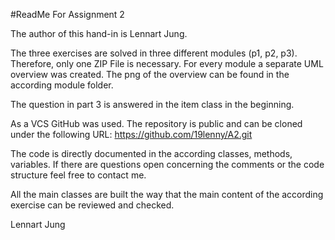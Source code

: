 #ReadMe For Assignment 2

The author of this hand-in is Lennart Jung.

The three exercises are solved in three different modules (p1, p2, p3).
Therefore, only one ZIP File is necessary.
For every module a separate UML overview was created.
The png of the overview can be found in the according module folder.

The question in part 3 is answered in the item class in the beginning.

As a VCS GitHub was used. The repository is public and can be cloned under the following URL:
https://github.com/19lenny/A2.git

The code is directly documented in the according classes, methods, variables.
If there are questions open concerning the comments or the code structure feel free to contact me.

All the main classes are built the way that the main content of the according exercise can be reviewed and checked.

Lennart Jung

